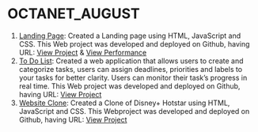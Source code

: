 # OCTANET_AUGUST
1. <ins>Landing Page</ins>: Created a Landing page using HTML, JavaScript and CSS. This Web project was developed and deployed on Github, having URL: [View Project](https://akshat2512.github.io/OCTANET/Landing%20Page) & [View Performance](https://pagespeed.web.dev/analysis/https-akshat2512-github-io-OCTANET-Landing%20Page/rvhmfj6dk7?form_factor=mobile)
3. <ins>To Do List</ins>: Created a web application that allows users to create and categorize tasks, users can assign deadlines, priorities and labels to your tasks for better clarity. Users can monitor their task’s progress in real time. This Web project was developed and deployed on Github, having URL: [View Project](https://akshat2512.github.io/OCTANET/ToDoList/ToDoList.html)
4.  <ins>Website Clone</ins>: Created a Clone of Disney+ Hotstar using HTML, JavaScript and CSS. This
 Webproject was developed and deployed on Github, having URL: [View Project](https://akshat2512.github.io/OCTANET/Website%20Clone/main.html)
